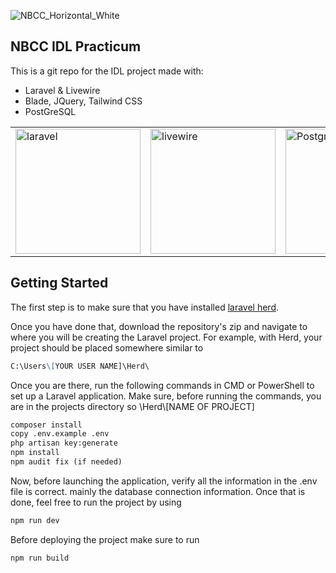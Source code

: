 ![NBCC_Horizontal_White](https://github.com/user-attachments/assets/eba96a49-1096-4679-9f11-2ca1d964e42e)

## NBCC IDL Practicum
<p> This is a git repo for the IDL project made with:</p>
<ul>
  <li>Laravel & Livewire</li>
  <li>Blade, JQuery, Tailwind CSS</li>
  <li>PostGreSQL</li>
</ul>

<table>
  <tr>
    <td>
      <img src="https://github.com/user-attachments/assets/9f961054-7f58-4fde-8cf5-ff10ddb6589a" alt="laravel" width="200px">
    </td>
    <td>
      <img src="https://github.com/user-attachments/assets/6dda5685-d1d6-4ef3-b90a-9c956c1cdf4c" alt="livewire" width="200px">
    </td>
    <td>
      <img src="https://github.com/user-attachments/assets/5eefcbbb-34e8-4b5c-9676-3523cd468b62" alt="Postgres" width="200px">
    </td>
  </tr>
</table>

## Getting Started
<p>The first step is to make sure that you have installed
  <a href="https://herd.laravel.com/windows">laravel herd</a>.
</p>
<p>Once you have done that, download the repository's zip and navigate to where you will be creating the Laravel project. For example, with Herd, your project should be placed somewhere similar to </p>

```markdown
C:\Users\[YOUR USER NAME]\Herd\
```

<p> Once you are there, run the following commands in CMD or PowerShell to set up a Laravel application. Make sure, before running the commands, you are in the projects directory so \Herd\[NAME OF PROJECT]</p>

```markdown
composer install
copy .env.example .env
php artisan key:generate
npm install
npm audit fix (if needed)
```

<p> Now, before launching the application, verify all the information in the .env file is correct. mainly the database connection information. Once that is done, feel free to run the project by using</p>

```markdown
npm run dev
```
<p>Before deploying the project make sure to run</p>

```markdown
npm run build
```

